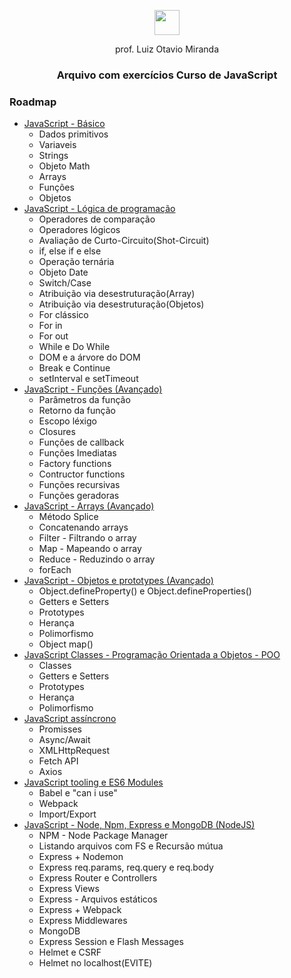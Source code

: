 <p align="center">
  <img height="40px" src="https://i.imgur.com/HWpg7PP.png">
  <p align="center">prof. Luiz Otavio Miranda</p>
</p>

<p align="center">
    <h3 align="center">Arquivo com exercícios Curso de JavaScript
    </h3>
</p>

### Roadmap

-  <a href="/JavaScript - Básico">JavaScript - Básico</a>
    - Dados primitivos
    - Variaveis
    - Strings
    - Objeto Math
    - Arrays
    - Funções
    - Objetos
-  <a href="/JavaScript - Lógica de programação">JavaScript - Lógica de programação</a>
    - Operadores de comparação
    - Operadores lógicos
    - Avaliação de Curto-Circuito(Shot-Circuit)
    - if, else if e else
    - Operação ternária
    - Objeto Date
    - Switch/Case
    - Atribuição via desestruturação(Array)
    - Atribuição via desestruturação(Objetos)
    - For clássico
    - For in 
    - For out 
    - While e Do While
    - DOM e a árvore do DOM
    - Break e Continue
    - setInterval e setTimeout
-  <a href="/JavaScript - Funções (Avançado)">JavaScript - Funções (Avançado)</a>
    - Parâmetros da função
    - Retorno da função
    - Escopo léxigo
    - Closures
    - Funções de callback
    - Funções Imediatas
    - Factory functions
    - Contructor functions 
    - Funções recursivas
    - Funções geradoras      
-  <a href="/JavaScript - Arrays  (Avançado))">JavaScript - Arrays  (Avançado)</a>
    - Método Splice
    - Concatenando arrays
    - Filter - Filtrando o array
    - Map - Mapeando o array
    - Reduce - Reduzindo o array
    - forEach  
-  <a href="/JavaScript - Objetos e prototypes (Avançado)">JavaScript - Objetos e prototypes (Avançado)</a>
    - Object.defineProperty() e Object.defineProperties()
    - Getters e Setters
    - Prototypes
    - Herança
    - Polimorfismo
    - Object map()
-  <a href="/JavaScript Classes - Programação Orientada a Objetos">JavaScript Classes - Programação Orientada a Objetos - POO</a>
    - Classes
    - Getters e Setters
    - Prototypes
    - Herança
    - Polimorfismo
-  <a href="/JavaScript - Promises, Ajax, Fetch e Async-Await">JavaScript assíncrono</a>
    - Promisses
    - Async/Await
    - XMLHttpRequest
    - Fetch API
    - Axios
-  <a href="/JavaScript - ES6 Modules">JavaScript tooling e ES6 Modules</a>
    - Babel e "can i use"
    - Webpack
    - Import/Export
-  <a href="/JavaScript - Node, Npm, Express e MongoDB (NodeJS)">JavaScript - Node, Npm, Express e MongoDB (NodeJS)</a>
    - NPM - Node Package Manager
    - Listando arquivos com FS e Recursão mútua
    - Express + Nodemon
    - Express req.params, req.query e req.body
    - Express Router e Controllers
    - Express Views
    - Express - Arquivos estáticos
    - Express + Webpack
    - Express Middlewares
    - MongoDB
    - Express Session e Flash Messages
    - Helmet e CSRF
    - Helmet no localhost(EVITE)

